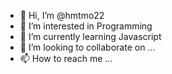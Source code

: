 - 👋 Hi, I’m @hmtmo22
- 👀 I’m interested in Programming
- 🌱 I’m currently learning Javascript
- 💞️ I’m looking to collaborate on ...
- 📫 How to reach me ...

<!---
hmtmo22/hmtmo22 is a ✨ special ✨ repository because its `README.md` (this file) appears on your GitHub profile.
You can click the Preview link to take a look at your changes.
--->
